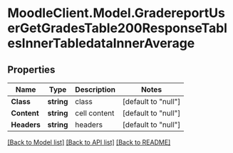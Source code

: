 # MoodleClient.Model.GradereportUserGetGradesTable200ResponseTablesInnerTabledataInnerAverage

## Properties

Name | Type | Description | Notes
------------ | ------------- | ------------- | -------------
**Class** | **string** | class | [default to "null"]
**Content** | **string** | cell content | [default to "null"]
**Headers** | **string** | headers | [default to "null"]

[[Back to Model list]](../README.md#documentation-for-models) [[Back to API list]](../README.md#documentation-for-api-endpoints) [[Back to README]](../README.md)

